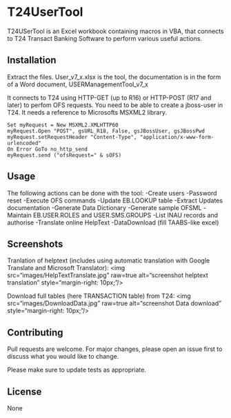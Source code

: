 # T24UserTool

T24USerTool is an Excel workbook containing macros in VBA, that connects to T24 Transact Banking Software to perform various useful actions.

## Installation
Extract the files. User_v7_x.xlsx is the tool, the documentation is in the form of a Word document, USERManagementTool_v7_x

It connects to T24 using HTTP-GET (up to R16) or HTTP-POST (R17 and later) to perfom OFS requests.
You need to be able to create a jboss-user in T24.
It needs a reference to Microsofts MSXML2 library.

```VBA
Set myRequest = New MSXML2.XMLHTTP60
myRequest.Open "POST", gsURL_R18, False, gsJBossUser, gsJBossPwd
myRequest.setRequestHeader "Content-Type", "application/x-www-form-urlencoded"
On Error GoTo no_http_send
myRequest.send ("ofsRequest=" & sOFS)
```

## Usage

The following actions can be done with the tool:
-Create users
-Password reset
-Execute OFS commands
-Update EB.LOOKUP table
-Extract Updates documentation
-Generate Data Dictionary
-Generate sample OFSML
-Maintain EB.USER.ROLES and USER.SMS.GROUPS
-List INAU records and authorise
-Translate online HelpText
-DataDownload (fill TAABS-like excel)
## Screenshots
Tranlation of helptext (includes using automatic translation with Google Translate and Microsoft Translator):
<img src=“images/HelpTextTranslate.jpg” raw=true alt=“screenshot helptext translation” style=“margin-right: 10px;”/>

Download full tables (here TRANSACTION table) from T24:
<img src=“images/DownloadData.jpg” raw=true alt=“screenshot Data download” style=“margin-right: 10px;”/>


## Contributing
Pull requests are welcome. For major changes, please open an issue first to discuss what you would like to change.

Please make sure to update tests as appropriate.

## License
None